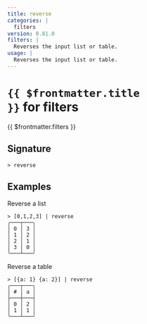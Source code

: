```yaml
---
title: reverse
categories: |
  filters
version: 0.81.0
filters: |
  Reverses the input list or table.
usage: |
  Reverses the input list or table.
---
```


# <code>{{ $frontmatter.title }}</code> for filters

<div class='command-title'>{{ $frontmatter.filters }}</div>

## Signature

```> reverse ```

## Examples

Reverse a list
```shell
> [0,1,2,3] | reverse
╭───┬───╮
│ 0 │ 3 │
│ 1 │ 2 │
│ 2 │ 1 │
│ 3 │ 0 │
╰───┴───╯

```

Reverse a table
```shell
> [{a: 1} {a: 2}] | reverse
╭───┬───╮
│ # │ a │
├───┼───┤
│ 0 │ 2 │
│ 1 │ 1 │
╰───┴───╯

```
